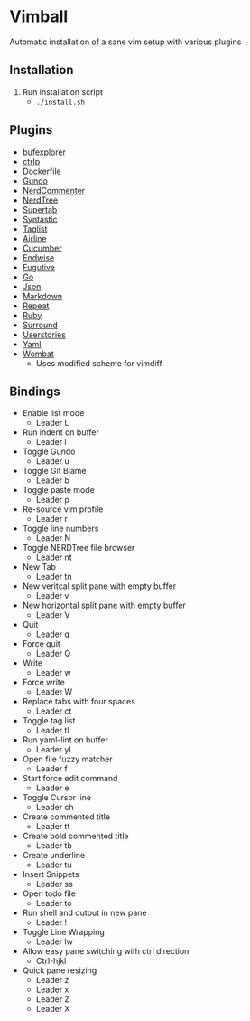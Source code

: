 # Vimball
Automatic installation of a sane vim setup with various plugins
## Installation
1. Run installation script
	* `./install.sh`

## Plugins
- [bufexplorer](https://github.com/jlanzarotta/bufexplorer.git)
- [ctrlp](https://github.com/kien/ctrlp.vim)
- [Dockerfile](https://github.com/ekalinin/Dockerfile.vim.git)
- [Gundo](https://github.com/sjl/gundo.vim.git)
- [NerdCommenter](https://github.com/scrooloose/nerdcommenter.git)
- [NerdTree](https://github.com/scrooloose/nerdtree.git)
- [Supertab](https://github.com/ervandew/supertab.git)
- [Syntastic](https://github.com/scrooloose/syntastic.git)
- [Taglist](https://github.com/vim-scripts/taglist.vim.git)
- [Airline](https://github.com/vim-airline/vim-airline.git)
- [Cucumber](https://github.com/tpope/vim-cucumber.git)
- [Endwise](https://github.com/tpope/vim-endwise.git)
- [Fugutive](https://github.com/tpope/vim-fugitive.git)
- [Go](https://github.com/fatih/vim-go.git)
- [Json](https://github.com/leshill/vim-json.git)
- [Markdown](https://github.com/plasticboy/vim-markdown.git)
- [Repeat](https://github.com/tpope/vim-repeat.git)
- [Ruby](https://github.com/vim-ruby/vim-ruby.git)
- [Surround](https://github.com/tpope/vim-surround.git)
- [Userstories](https://github.com/pk/vim-userstories.git)
- [Yaml](https://github.com/stephpy/vim-yaml.git)
- [Wombat](https://github.com/vim-scripts/Wombat.git)
	- Uses modified scheme for vimdiff

## Bindings
- Enable list mode
	- Leader L
- Run indent on buffer
	- Leader i
- Toggle Gundo
	- Leader u
- Toggle Git Blame
	- Leader b
- Toggle paste mode
	- Leader p
- Re-source vim profile
	- Leader r
- Toggle line numbers
	- Leader N
- Toggle NERDTree file browser
	- Leader nt
- New Tab
	- Leader tn
- New veritcal split pane with empty buffer
	- Leader v
- New horizontal split pane with empty buffer
	- Leader V
- Quit
	- Leader q
- Force quit
	- Leader Q
- Write
	- Leader w
- Force write
	- Leader W
- Replace tabs with four spaces
	- Leader ct
- Toggle tag list
	- Leader tl
- Run yaml-lint on buffer
	- Leader yl
- Open file fuzzy matcher
	- Leader f
- Start force edit command
	- Leader e
- Toggle Cursor line
	- Leader ch
- Create commented title
	- Leader tt
- Create bold commented title
	- Leader tb
- Create underline
	- Leader tu
- Insert Snippets
	- Leader ss
- Open todo file
	- Leader to
- Run shell and output in new pane
	- Leader !
- Toggle Line Wrapping
	- Leader lw
- Allow easy pane switching with ctrl direction
	- Ctrl-hjkl
- Quick pane resizing
	- Leader z
	- Leader x
	- Leader Z
	- Leader X
